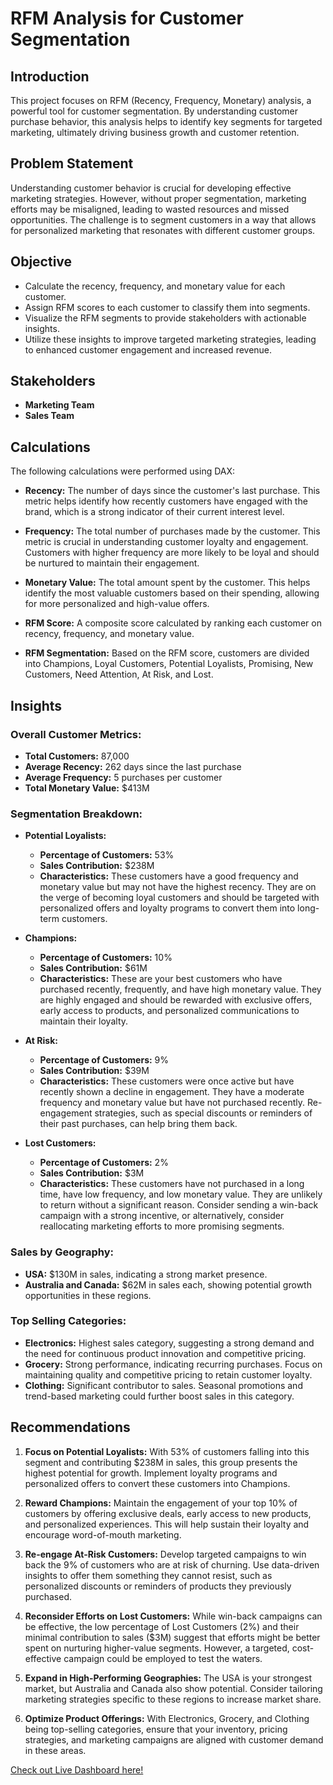 # RFM Analysis for Customer Segmentation

## Introduction

This project focuses on RFM (Recency, Frequency, Monetary) analysis, a powerful tool for customer segmentation. By understanding customer purchase behavior, this analysis helps to identify key segments for targeted marketing, ultimately driving business growth and customer retention.

## Problem Statement

Understanding customer behavior is crucial for developing effective marketing strategies. However, without proper segmentation, marketing efforts may be misaligned, leading to wasted resources and missed opportunities. The challenge is to segment customers in a way that allows for personalized marketing that resonates with different customer groups.

## Objective
- Calculate the recency, frequency, and monetary value for each customer.
- Assign RFM scores to each customer to classify them into segments.
- Visualize the RFM segments to provide stakeholders with actionable insights.
- Utilize these insights to improve targeted marketing strategies, leading to enhanced customer engagement and increased revenue.

## Stakeholders

- **Marketing Team**
- **Sales Team**

## Calculations

The following calculations were performed using DAX:

- **Recency:** The number of days since the customer's last purchase. This metric helps identify how recently customers have engaged with the brand, which is a strong indicator of their current interest level.
  
- **Frequency:** The total number of purchases made by the customer. This metric is crucial in understanding customer loyalty and engagement. Customers with higher frequency are more likely to be loyal and should be nurtured to maintain their engagement.

- **Monetary Value:** The total amount spent by the customer. This helps identify the most valuable customers based on their spending, allowing for more personalized and high-value offers.

- **RFM Score:** A composite score calculated by ranking each customer on recency, frequency, and monetary value.

- **RFM Segmentation:** Based on the RFM score, customers are divided into Champions, Loyal Customers, Potential Loyalists, Promising, New Customers, Need Attention, At Risk, and Lost.

## Insights

### Overall Customer Metrics:
- **Total Customers:** 87,000
- **Average Recency:** 262 days since the last purchase
- **Average Frequency:** 5 purchases per customer
- **Total Monetary Value:** $413M

### Segmentation Breakdown:
- **Potential Loyalists:** 
  - **Percentage of Customers:** 53%
  - **Sales Contribution:** $238M
  - **Characteristics:** These customers have a good frequency and monetary value but may not have the highest recency. They are on the verge of becoming loyal customers and should be targeted with personalized offers and loyalty programs to convert them into long-term customers.

- **Champions:** 
  - **Percentage of Customers:** 10%
  - **Sales Contribution:** $61M
  - **Characteristics:** These are your best customers who have purchased recently, frequently, and have high monetary value. They are highly engaged and should be rewarded with exclusive offers, early access to products, and personalized communications to maintain their loyalty.

- **At Risk:** 
  - **Percentage of Customers:** 9%
  - **Sales Contribution:** $39M
  - **Characteristics:** These customers were once active but have recently shown a decline in engagement. They have a moderate frequency and monetary value but have not purchased recently. Re-engagement strategies, such as special discounts or reminders of their past purchases, can help bring them back.

- **Lost Customers:**
  - **Percentage of Customers:** 2%
  - **Sales Contribution:** $3M
  - **Characteristics:** These customers have not purchased in a long time, have low frequency, and low monetary value. They are unlikely to return without a significant reason. Consider sending a win-back campaign with a strong incentive, or alternatively, consider reallocating marketing efforts to more promising segments.

### Sales by Geography:
  - **USA:** $130M in sales, indicating a strong market presence.
  - **Australia and Canada:** $62M in sales each, showing potential growth opportunities in these regions.

### Top Selling Categories:
- **Electronics:** Highest sales category, suggesting a strong demand and the need for continuous product innovation and competitive pricing.
- **Grocery:** Strong performance, indicating recurring purchases. Focus on maintaining quality and competitive pricing to retain customer loyalty.
- **Clothing:** Significant contributor to sales. Seasonal promotions and trend-based marketing could further boost sales in this category.

## Recommendations

1. **Focus on Potential Loyalists:** With 53% of customers falling into this segment and contributing $238M in sales, this group presents the highest potential for growth. Implement loyalty programs and personalized offers to convert these customers into Champions.

2. **Reward Champions:** Maintain the engagement of your top 10% of customers by offering exclusive deals, early access to new products, and personalized experiences. This will help sustain their loyalty and encourage word-of-mouth marketing.

3. **Re-engage At-Risk Customers:** Develop targeted campaigns to win back the 9% of customers who are at risk of churning. Use data-driven insights to offer them something they cannot resist, such as personalized discounts or reminders of products they previously purchased.

4. **Reconsider Efforts on Lost Customers:** While win-back campaigns can be effective, the low percentage of Lost Customers (2%) and their minimal contribution to sales ($3M) suggest that efforts might be better spent on nurturing higher-value segments. However, a targeted, cost-effective campaign could be employed to test the waters.

5. **Expand in High-Performing Geographies:** The USA is your strongest market, but Australia and Canada also show potential. Consider tailoring marketing strategies specific to these regions to increase market share.

6. **Optimize Product Offerings:** With Electronics, Grocery, and Clothing being top-selling categories, ensure that your inventory, pricing strategies, and marketing campaigns are aligned with customer demand in these areas.

[Check out Live Dashboard here!](https://app.powerbi.com/view?r=eyJrIjoiZDA2NGM4NjgtMzEyOC00ZmJkLWE0MGEtYmFmMmZlNzJjODMxIiwidCI6Ijg2MzI4YTBhLWRhMGMtNGQzZS04OTE5LTc4OTcwMTZiMzNiMyJ9)

